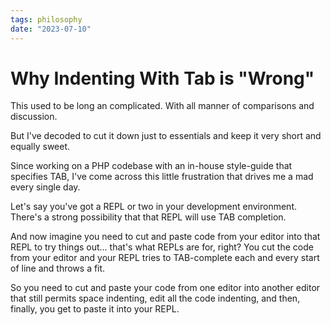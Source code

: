 ```yaml
---
tags: philosophy
date: "2023-07-10"
---
```

# Why Indenting With Tab is "Wrong"

This used to be long an complicated. With all manner of comparisons and
discussion.

But I've decoded to cut it down just to essentials and keep it very short and
equally sweet.

Since working on a PHP codebase with an in-house style-guide that specifies
TAB, I've come across this little frustration that drives me a mad every single
day.

Let's say you've got a REPL or two in your development environment. There's a
strong possibility that that REPL will use TAB completion.

And now imagine you need to cut and paste code from your editor into that
REPL to try things out... that's what REPLs are for, right? You cut the code
from your editor and your REPL tries to TAB-complete each and every start of
line and throws a fit.

So you need to cut and paste your code from one editor into another editor
that still permits space indenting, edit all the code indenting, and then,
finally, you get to paste it into your REPL.
